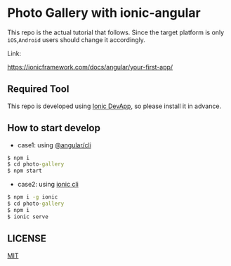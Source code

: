 # Photo Gallery with ionic-angular

This repo is the actual tutorial that follows. Since the target platform is only `iOS`,`Android` users should change it accordingly.

Link:

https://ionicframework.com/docs/angular/your-first-app/

## Required Tool

This repo is developed using [Ionic DevApp](https://ionicframework.com/docs/appflow/devapp), so please install it in advance.

## How to start develop

* case1: using [@angular/cli](https://www.npmjs.com/package/@angular/cli)

```cmd
$ npm i
$ cd photo-gallery
$ npm start
```

* case2: using [ionic cli](https://www.npmjs.com/package/ionic)

```cmd
$ npm i -g ionic
$ cd photo-gallery
$ npm i
$ ionic serve
```

## LICENSE

[MIT](https://github.com/k-kuwahara/photo-gallery/blob/master/LICENSE)
